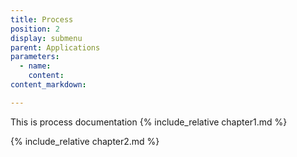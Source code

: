 ```yaml
---
title: Process
position: 2
display: submenu
parent: Applications
parameters:
  - name:
    content:
content_markdown:

---
```

This is process documentation
{% include_relative chapter1.md %}

{% include_relative chapter2.md %}